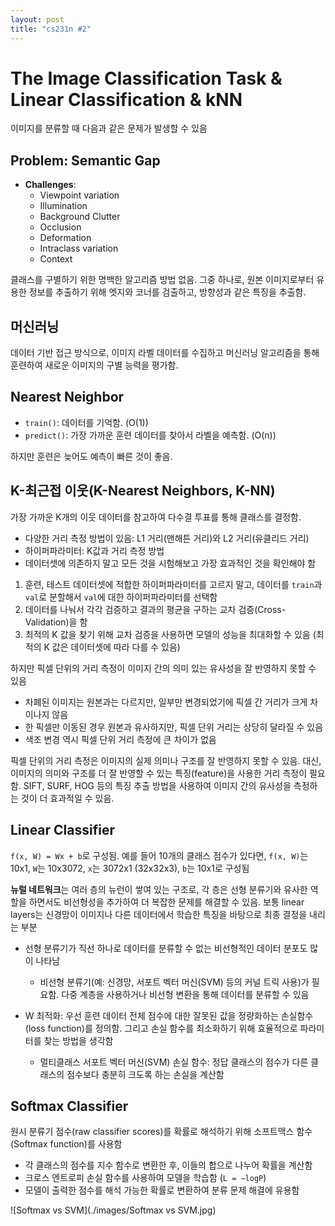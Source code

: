 ```yaml
---
layout: post
title: "cs231n #2"
---
```


# The Image Classification Task & Linear Classification & kNN
이미지를 분류할 때 다음과 같은 문제가 발생할 수 있음

## Problem: Semantic Gap
- **Challenges**:
  - Viewpoint variation
  - Illumination
  - Background Clutter
  - Occlusion
  - Deformation
  - Intraclass variation
  - Context

클래스를 구별하기 위한 명백한 알고리즘 방법 없음. 그중 하나로, 원본 이미지로부터 유용한 정보를 추출하기 위해 엣지와 코너를 검출하고, 방향성과 같은 특징을 추출함.

## 머신러닝
데이터 기반 접근 방식으로, 이미지 라벨 데이터를 수집하고 머신러닝 알고리즘을 통해 훈련하여 새로운 이미지의 구별 능력을 평가함.

## Nearest Neighbor
- `train()`: 데이터를 기억함. (O(1))
- `predict()`: 가장 가까운 훈련 데이터를 찾아서 라벨을 예측함. (O(n))

하지만 훈련은 늦어도 예측이 빠른 것이 좋음.

## K-최근접 이웃(K-Nearest Neighbors, K-NN)
가장 가까운 K개의 이웃 데이터를 참고하여 다수결 투표를 통해 클래스를 결정함.

- 다양한 거리 측정 방법이 있음: L1 거리(맨해튼 거리)와 L2 거리(유클리드 거리)
- 하이퍼파라미터: K값과 거리 측정 방법
- 데이터셋에 의존하지 말고 모든 것을 시험해보고 가장 효과적인 것을 확인해야 함

1. 훈련, 테스트 데이터셋에 적합한 하이퍼파라미터를 고르지 말고, 데이터를 `train`과 `val`로 분할해서 `val`에 대한 하이퍼파라미터를 선택함
2. 데이터를 나눠서 각각 검증하고 결과의 평균을 구하는 교차 검증(Cross-Validation)을 함
3. 최적의 K 값을 찾기 위해 교차 검증을 사용하면 모델의 성능을 최대화할 수 있음 (최적의 K 값은 데이터셋에 따라 다를 수 있음)

하지만 픽셀 단위의 거리 측정이 이미지 간의 의미 있는 유사성을 잘 반영하지 못할 수 있음
- 차폐된 이미지는 원본과는 다르지만, 일부만 변경되었기에 픽셀 간 거리가 크게 차이나지 않음
- 한 픽셀만 이동된 경우 원본과 유사하지만, 픽셀 단위 거리는 상당히 달라질 수 있음
- 색조 변경 역시 픽셀 단위 거리 측정에 큰 차이가 없음

픽셀 단위의 거리 측정은 이미지의 실제 의미나 구조를 잘 반영하지 못할 수 있음. 대신, 이미지의 의미와 구조를 더 잘 반영할 수 있는 특징(feature)을 사용한 거리 측정이 필요함. SIFT, SURF, HOG 등의 특징 추출 방법을 사용하여 이미지 간의 유사성을 측정하는 것이 더 효과적일 수 있음.

## Linear Classifier
`f(x, W) = Wx + b`로 구성됨. 예를 들어 10개의 클래스 점수가 있다면, `f(x, W)`는 10x1, `W`는 10x3072, `x`는 3072x1 (32x32x3), `b`는 10x1로 구성됨

**뉴럴 네트워크**는 여러 층의 뉴런이 쌓여 있는 구조로, 각 층은 선형 분류기와 유사한 역할을 하면서도 비선형성을 추가하여 더 복잡한 문제를 해결할 수 있음. 보통 linear layers는 신경망이 이미지나 다른 데이터에서 학습한 특징을 바탕으로 최종 결정을 내리는 부분

- 선형 분류기가 직선 하나로 데이터를 분류할 수 없는 비선형적인 데이터 분포도 많이 나타남
  - 비선형 분류기(예: 신경망, 서포트 벡터 머신(SVM) 등의 커널 트릭 사용)가 필요함. 다중 계층을 사용하거나 비선형 변환을 통해 데이터를 분류할 수 있음

- W 최적화: 우선 훈련 데이터 전체 점수에 대한 잘못된 값을 정량화하는 손실함수(loss function)를 정의함. 그리고 손실 함수를 최소화하기 위해 효율적으로 파라미터를 찾는 방법을 생각함
  - 멀티클래스 서포트 벡터 머신(SVM) 손실 함수: 정답 클래스의 점수가 다른 클래스의 점수보다 충분히 크도록 하는 손실을 계산함

## Softmax Classifier
원시 분류기 점수(raw classifier scores)를 확률로 해석하기 위해 소프트맥스 함수(Softmax function)를 사용함

- 각 클래스의 점수를 지수 함수로 변환한 후, 이들의 합으로 나누어 확률을 계산함
- 크로스 엔트로피 손실 함수를 사용하여 모델을 학습함 (`L = −logP`)
- 모델이 출력한 점수를 해석 가능한 확률로 변환하여 분류 문제 해결에 유용함

![Softmax vs SVM](./images/Softmax vs SVM.jpg)

